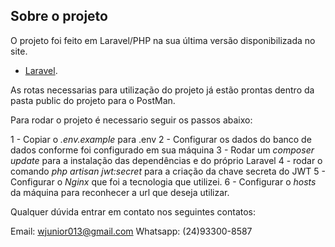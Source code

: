 ## Sobre o projeto

O projeto foi feito em Laravel/PHP na sua última versão disponibilizada no site.

- [Laravel](https://laravel.com).

As rotas necessarias para utilização do projeto já estão prontas dentro da pasta public do projeto para o PostMan.


Para rodar o projeto é necessario seguir os passos abaixo:

1 - Copiar o *.env.example* para .env
2 - Configurar os dados do banco de dados conforme foi configurado em sua máquina
3 - Rodar um *composer update* para a instalação das dependências e do próprio Laravel
4 - rodar o comando *php artisan jwt:secret* para a criação da chave secreta do JWT
5 - Configurar o *Nginx* que foi a tecnologia que utilizei.
6 - Configurar o *hosts* da máquina para reconhecer a url que deseja utilizar.


Qualquer dúvida entrar em contato nos seguintes contatos:

Email: wjunior013@gmail.com
Whatsapp: (24)93300-8587
